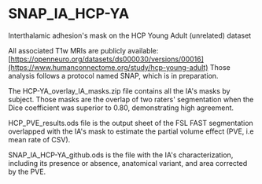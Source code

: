 # SNAP_IA_HCP-YA
Interthalamic adhesion's mask on the HCP Young Adult (unrelated) dataset

All associated T1w MRIs are publicly available: [https://openneuro.org/datasets/ds000030/versions/00016](https://www.humanconnectome.org/study/hcp-young-adult)
Those analysis follows a protocol named SNAP, which is in preparation.

The HCP-YA_overlay_IA_masks.zip file contains all the IA's masks by subject. Those masks are the overlap of two raters' segmentation when the Dice coefficient was superior to 0.80, demonstrating high agreement.

HCP_PVE_results.ods file is the output sheet of the FSL FAST segmentation overlapped with the IA's mask to estimate the partial volume effect (PVE, i.e mean rate of CSV).

SNAP_IA_HCP-YA_github.ods is the file with the IA's characterization, including its presence or absence, anatomical variant, and area corrected by the PVE.
